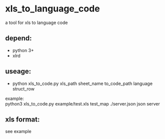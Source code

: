 xls_to_language_code
===========
  a tool for xls to language code

## depend:
  * python 3+
  * xlrd

## useage:
  * python xls_to_code.py xls_path sheet_name to_code_path language struct_row

  example:  
    python3 xls_to_code.py example/test.xls test_map ./server.json json server

## xls format:
  see example
